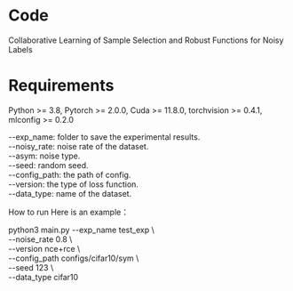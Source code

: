 # Code
Collaborative Learning of Sample Selection and  Robust Functions for Noisy Labels

# Requirements
Python >= 3.8, Pytorch >= 2.0.0, Cuda >= 11.8.0, torchvision >= 0.4.1, mlconfig >= 0.2.0


--exp_name:  folder to save the experimental results.\
--noisy_rate:  noise rate of the dataset.\
--asym:  noise type.\
--seed:  random seed.\
--config_path:  the path of config.\
--version:  the type of loss function.\
--data_type:  name of the dataset.

How to run
Here is an example：

python3  main.py --exp_name      test_exp \\ \
                    --noise_rate    0.8                  \\ \
                    --version       nce+rce              \\ \
                    --config_path   configs/cifar10/sym \\ \
                    --seed          123 \\ \
	                  --data_type  cifar10
